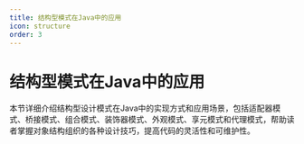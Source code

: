 ```yaml
---
title: 结构型模式在Java中的应用
icon: structure
order: 3
---
```


# 结构型模式在Java中的应用

本节详细介绍结构型设计模式在Java中的实现方式和应用场景，包括适配器模式、桥接模式、组合模式、装饰器模式、外观模式、享元模式和代理模式，帮助读者掌握对象结构组织的各种设计技巧，提高代码的灵活性和可维护性。
